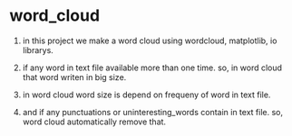 # word_cloud

1. in this project we make a word cloud using wordcloud, matplotlib, io librarys.

2. if any word in text file available more than one time. so, in word cloud that word writen in big size.

3. in word cloud word size is depend on frequeny of word in text file.

4. and if any punctuations or uninteresting_words contain in text file. so, word cloud automatically remove that.
